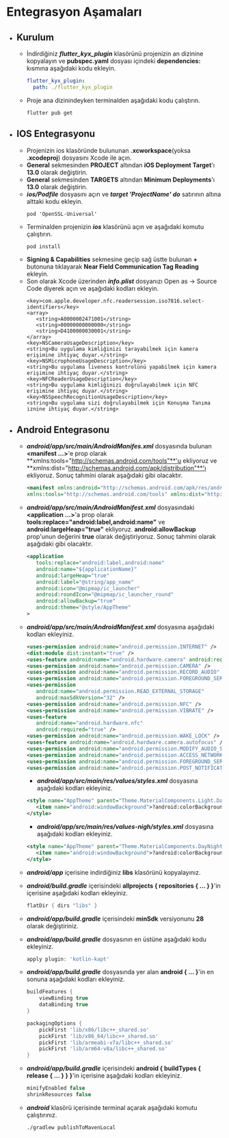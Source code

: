 # Entegrasyon Aşamaları

- ## Kurulum
  - İndirdiğiniz **_flutter_kyx_plugin_** klasörünü projenizin an dizinine kopyalayın ve **pubspec.yaml** dosyası içindeki **dependencies:** kısmına aşağıdaki kodu ekleyin.
    ```Yaml
    flutter_kyx_plugin:
      path: ./flutter_kyx_plugin
    ```
  - Proje ana dizinindeyken terminalden aşağıdaki kodu çalıştırın.
    ```Shell
    flutter pub get
    ```
- ## IOS Entegrasyonu
  - Projenizin ios klasöründe bulununan **.xcworkspace**(yoksa **.xcodeproj**) dosyasını Xcode ile açın.
  - **General** sekmesinden **PROJECT** altından **iOS Deployment Target**'ı **13.0** olarak değiştirin.
  - **General** sekmesinden **TARGETS** altından **Minimum Deployments**'ı **13.0** olarak değiştirin.
  - **_ios/Podfile_** dosyasını açın ve **_target 'ProjectName' do_** satırının altına alttaki kodu ekleyin.
    ```
    pod 'OpenSSL-Universal'
    ```
  - Terminalden projenizin **_ios_** klasörünü açın ve aşağıdaki komutu çalıştırın.
    ```Shell
    pod install
    ```
  - **Signing & Capabilities** sekmesine geçip sağ üstte bulunan **+** butonuna tıklayarak **Near Field Communication Tag Reading** ekleyin.
  - Son olarak Xcode üzerinden **_info.plist_** dosyanızı Open as -> Source Code diyerek açın ve aşağıdaki kodları ekleyin.
    ```plist
    <key>com.apple.developer.nfc.readersession.iso7816.select-identifiers</key>
    <array>
       <string>A0000002471001</string>
       <string>00000000000000</string>
       <string>D4100000030001</string>
    </array>
    <key>NSCameraUsageDescription</key>
    <string>Bu uygulama kimliğinizi tarayabilmek için kamera erişimine ihtiyaç duyar.</string>
    <key>NSMicrophoneUsageDescription</key>
    <string>Bu uygulama liveness kontrolünü yapabilmek için kamera erişimine ihtiyaç duyar.</string>
    <key>NFCReaderUsageDescription</key>
    <string>Bu uygulama kimliğinizi doğrulayabilmek için NFC erişimine ihtiyaç duyar.</string>
    <key>NSSpeechRecognitionUsageDescription</key>
    <string>Bu uygulama sizi doğrulayabilmek için Konuşma Tanıma iznine ihtiyaç duyar.</string>
    ```
- ## Android Entegrasonu

  - **_android/app/src/main/AndroidManifes.xml_** dosyasında bulunan **<manifest ...>**'e prop olarak **xmlns:tools="http://schemas.android.com/tools"**'u ekliyoruz ve **xmlns:dist="http://schemas.android.com/apk/distribution"**'ı ekliyoruz. Sonuç tahmini olarak aşağıdaki gibi olacaktır.
    ```xml
    <manifest xmlns:android="http://schemas.android.com/apk/res/android"
    xmlns:tools="http://schemas.android.com/tools" xmlns:dist="http://schemas.android.com/apk/distribution">
    ```
  - **_android/app/src/main/AndroidManifest.xml_** dosyasındaki **<application ...>**'a prop olarak **tools:replace="android:label,android:name"** ve **android:largeHeap="true"** ekliyoruz. **android:allowBackup** prop'unun değerini **true** olarak değiştiriyoruz. Sonuç tahmini olarak aşağıdaki gibi olacaktır.
    ```xml
    <application
       tools:replace="android:label,android:name"
       android:name="${applicationName}"
       android:largeHeap="true"
       android:label="@string/app_name"
       android:icon="@mipmap/ic_launcher"
       android:roundIcon="@mipmap/ic_launcher_round"
       android:allowBackup="true"
       android:theme="@style/AppTheme"
    >
    ```
  - **_android/app/src/main/AndroidManifest.xml_** dosyasına aşağıdaki kodları ekleyiniz.
    ```xml
    <uses-permission android:name="android.permission.INTERNET" />
    <dist:module dist:instant="true" />
    <uses-feature android:name="android.hardware.camera" android:required="true" />
    <uses-permission android:name="android.permission.CAMERA" />
    <uses-permission android:name="android.permission.RECORD_AUDIO" />
    <uses-permission android:name="android.permission.FOREGROUND_SERVICE" />
    <uses-permission
       android:name="android.permission.READ_EXTERNAL_STORAGE"
       android:maxSdkVersion="32" />
    <uses-permission android:name="android.permission.NFC" />
    <uses-permission android:name="android.permission.VIBRATE" />
    <uses-feature
       android:name="android.hardware.nfc"
       android:required="true" />
    <uses-permission android:name="android.permission.WAKE_LOCK" />
    <uses-feature android:name="android.hardware.camera.autofocus" />
    <uses-permission android:name="android.permission.MODIFY_AUDIO_SETTINGS" />
    <uses-permission android:name="android.permission.ACCESS_NETWORK_STATE" />
    <uses-permission android:name="android.permission.FOREGROUND_SERVICE_MEDIA_PROJECTION" />
    <uses-permission android:name="android.permission.POST_NOTIFICATIONS" />
    ```
    - **_android/app/src/main/res/values/styles.xml_** dosyasına aşağıdaki kodları ekleyiniz.
    ```xml
    <style name="AppTheme" parent="Theme.MaterialComponents.Light.DarkActionBar">
       <item name="android:windowBackground">?android:colorBackground</item>
    </style>
    ```
    - **_android/app/src/main/res/values-nigh/styles.xml_** dosyasına aşağıdaki kodları ekleyiniz.
    ```xml
    <style name="AppTheme" parent="Theme.MaterialComponents.DayNight.DarkActionBar">
       <item name="android:windowBackground">?android:colorBackground</item>
    </style>
    ```
  - **_android/app_** içerisine indirdiğiniz **libs** klasörünü kopyalayınız.
  - **_android/build.gradle_** içerisindeki **allprojects { repositories { ... } }**'in içerisine aşağıdaki kodları ekleyiniz.

    ```groovy
    flatDir { dirs "libs" }
    ```

  - **_android/app/build.gradle_** içerisindeki **minSdk** versiyonunu **28** olarak değiştiriniz.
  - **_android/app/build.gradle_** dosyasının en üstüne aşağıdaki kodu ekleyiniz.
    ```Groovy
    apply plugin: 'kotlin-kapt'
    ```
  - **_android/app/build.gradle_** dosyasında yer alan **android { ... }**'in en sonuna aşağıdaki kodları ekleyiniz.

    ```Groovy
    buildFeatures {
        viewBinding true
        dataBinding true
    }

    packagingOptions {
        pickFirst 'lib/x86/libc++_shared.so'
        pickFirst 'lib/x86_64/libc++_shared.so'
        pickFirst 'lib/armeabi-v7a/libc++_shared.so'
        pickFirst 'lib/arm64-v8a/libc++_shared.so'
    }
    ```

  - **_android/app/build.gradle_** içerisindeki **android { buildTypes { release { ... } } }**'in içerisine aşağıdaki kodları ekleyiniz.
    ```Groovy
    minifyEnabled false
    shrinkResources false
    ```
  - **_android_** klasörü içerisinde terminal açarak aşağıdaki komutu çalıştırınız.
    ```Shell
    ./gradlew publishToMavenLocal
    ```
